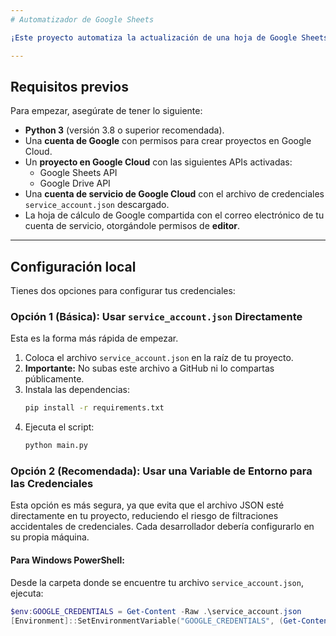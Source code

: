 ```yaml
---
# Automatizador de Google Sheets

¡Este proyecto automatiza la actualización de una hoja de Google Sheets para llevar un control de quién ha respondido un formulario de Google Forms! Así, no tienes que marcar manualmente cada contacto que respondió: el script lo hace automáticamente.

---
```


## Requisitos previos

Para empezar, asegúrate de tener lo siguiente:

* **Python 3** (versión 3.8 o superior recomendada).
* Una **cuenta de Google** con permisos para crear proyectos en Google Cloud.
* Un **proyecto en Google Cloud** con las siguientes APIs activadas:
    * Google Sheets API
    * Google Drive API
* Una **cuenta de servicio de Google Cloud** con el archivo de credenciales `service_account.json` descargado.
* La hoja de cálculo de Google compartida con el correo electrónico de tu cuenta de servicio, otorgándole permisos de **editor**.

---

## Configuración local

Tienes dos opciones para configurar tus credenciales:

### Opción 1 (Básica): Usar `service_account.json` Directamente

Esta es la forma más rápida de empezar.

1.  Coloca el archivo `service_account.json` en la raíz de tu proyecto.
2.  **Importante:** No subas este archivo a GitHub ni lo compartas públicamente.
3.  Instala las dependencias:
    ```bash
    pip install -r requirements.txt
    ```
4.  Ejecuta el script:
    ```bash
    python main.py
    ```

### Opción 2 (Recomendada): Usar una Variable de Entorno para las Credenciales

Esta opción es más segura, ya que evita que el archivo JSON esté directamente en tu proyecto, reduciendo el riesgo de filtraciones accidentales de credenciales. Cada desarrollador debería configurarlo en su propia máquina.

#### Para Windows PowerShell:

Desde la carpeta donde se encuentre tu archivo `service_account.json`, ejecuta:

```powershell
$env:GOOGLE_CREDENTIALS = Get-Content -Raw .\service_account.json
[Environment]::SetEnvironmentVariable("GOOGLE_CREDENTIALS", (Get-Content -Raw .\service_account.json), "User")
